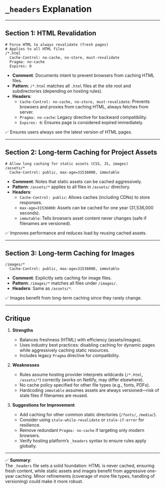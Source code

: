 # `_headers` Explanation

---

## Section 1: HTML Revalidation

```text
# Force HTML to always revalidate (fresh pages)
# Applies to all HTML files
/*.html
  Cache-Control: no-cache, no-store, must-revalidate
  Pragma: no-cache
  Expires: 0
```

- **Comment**: Documents intent to prevent browsers from caching HTML files.  
- **Pattern**: `/*.html` matches all `.html` files at the site root and subdirectories (depending on hosting rules).  
- **Headers**:  
  - `Cache-Control: no-cache, no-store, must-revalidate`: Prevents browsers and proxies from caching HTML, always fetches from server.  
  - `Pragma: no-cache`: Legacy directive for backward compatibility.  
  - `Expires: 0`: Ensures page is considered expired immediately.  

✅ Ensures users always see the latest version of HTML pages.

---

## Section 2: Long-term Caching for Project Assets

```text
# Allow long caching for static assets (CSS, JS, images)
/assets/*
  Cache-Control: public, max-age=31536000, immutable
```

- **Comment**: Notes that static assets can be cached aggressively.  
- **Pattern**: `/assets/*` applies to all files in `/assets/` directory.  
- **Headers**:  
  - `Cache-Control: public`: Allows caches (including CDNs) to store responses.  
  - `max-age=31536000`: Assets can be cached for one year (31,536,000 seconds).  
  - `immutable`: Tells browsers asset content never changes (safe if filenames are versioned).  

✅ Improves performance and reduces load by reusing cached assets.

---

## Section 3: Long-term Caching for Images

```text
/images/*
  Cache-Control: public, max-age=31536000, immutable
```

- **Comment**: Explicitly sets caching for image files.  
- **Pattern**: `/images/*` matches all files under `/images/`.  
- **Headers**: Same as `/assets/*`.  

✅ Images benefit from long-term caching since they rarely change.

---

## Critique

1. **Strengths**
   - Balances freshness (HTML) with efficiency (assets/images).  
   - Uses industry best practices: disabling caching for dynamic pages while aggressively caching static resources.  
   - Includes legacy `Pragma` directive for compatibility.

2. **Weaknesses**
   - Rules assume hosting provider interprets wildcards (`/*.html`, `/assets/*`) correctly (works on Netlify, may differ elsewhere).  
   - No cache policy specified for other file types (e.g., fonts, PDFs).  
   - Hardcoding `immutable` assumes assets are always versioned—risk of stale files if filenames are reused.  

3. **Suggestions for Improvement**
   - Add caching for other common static directories (`/fonts/`, `/media/`).  
   - Consider using `stale-while-revalidate` or `stale-if-error` for resilience.  
   - Remove redundant `Pragma: no-cache` if targeting only modern browsers.  
   - Verify hosting platform’s `_headers` syntax to ensure rules apply globally.  

---

✅ **Summary**:  
The `_headers` file sets a solid foundation: HTML is never cached, ensuring fresh content, while static assets and images benefit from aggressive one-year caching. Minor refinements (coverage of more file types, handling of versioning) could make it more robust.
